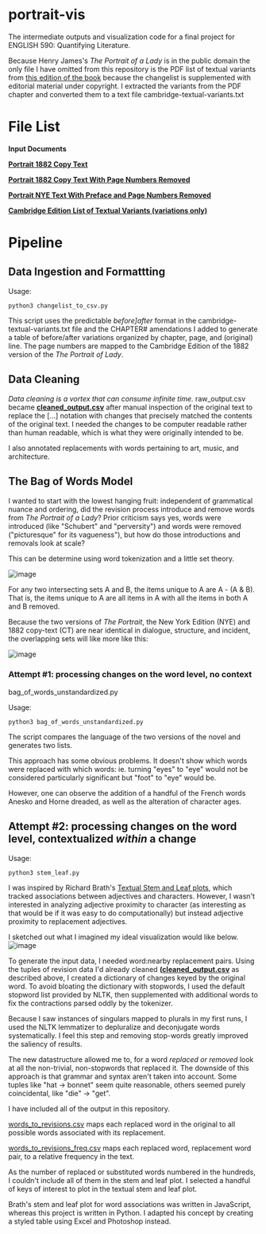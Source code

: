 # portrait-vis
The intermediate outputs and visualization code for a final project for ENGLISH 590: Quantifying Literature.  

Because Henry James's *The Portrait of a Lady* is in the public domain the only file I have omitted from this repository is the PDF list of textual variants from [this edition of the book](https://www.cambridge.org/core/books/abs/portrait-of-a-lady/textual-variants/043E375660B293FE913A585215206122) because the changelist is supplemented with editorial material under copyright. I extracted the variants from the PDF chapter and converted them to a text file cambridge-textual-variants.txt

# File List

**Input Documents**

[**Portrait 1882 Copy Text**](https://github.com/wintere/portrait-vis/blob/main/raw-portrait-1881-copy.txt)

[**Portrait 1882 Copy Text With Page Numbers Removed**](https://github.com/wintere/portrait-vis/blob/main/raw-portrait-1881-copy-no-pagenums.txt)

[**Portrait NYE Text With Preface and Page Numbers Removed**](https://github.com/wintere/portrait-vis/blob/main/raw-portrait-1908-nye-no-preface.txt)

[**Cambridge Edition List of Textual Variants (variations only)**](https://github.com/wintere/portrait-vis/blob/main/cambridge-textual-variants.txt)

# Pipeline

## Data Ingestion and Formattting

Usage: 
```
python3 changelist_to_csv.py
```
This script uses the predictable *before]after* format in the cambridge-textual-variants.txt file and the CHAPTER# amendations I added to generate a table of before/after variations organized by chapter, page, and (original) line. The page numbers are mapped to the Cambridge Edition of the 1882 version of the *The Portrait of Lady*. 

## Data Cleaning

*Data cleaning is a vortex that can consume infinite time.*
raw_output.csv became [**cleaned_output.csv**](https://github.com/wintere/portrait-vis/blob/main/cleaned_output.csv) after manual inspection of the original text to replace the [...] notation with changes that precisely matched the contents of the original text. I needed the changes to be computer readable rather than human readable, which is what they were originally intended to be.

I also annotated replacements with words pertaining to art, music, and architecture.


## The Bag of Words Model

I wanted to start with the lowest hanging fruit: independent of grammatical nuance and ordering, did the revision process introduce and remove words from *The Portrait of a Lady*? Prior criticism says yes, words were introduced (like "Schubert" and "perversity") and words were removed ("picturesque" for its vagueness"), but how do those introductions and removals look at scale?

This can be determine using word tokenization and a little set theory.

![image](https://user-images.githubusercontent.com/7553742/164237906-c96992b1-208c-415b-b182-489b970961b3.png)

For any two intersecting sets A and B, the items unique to A are A - (A & B). That is, the items unique to A are all items in A with all the items in both A and B removed.

Because the two versions of *The Portrait*, the New York Edition (NYE) and 1882 copy-text (CT) are near identical in dialogue, structure, and incident, the overlapping sets will like more like this:

![image](https://user-images.githubusercontent.com/7553742/164240328-5287033b-cb63-4064-906f-64d79947b1fb.png)

### Attempt #1: processing changes on the word level, no context

bag_of_words_unstandardized.py

Usage: 
```
python3 bag_of_words_unstandardized.py
```
The script compares the language of the two versions of the novel and generates two lists.

This approach has some obvious problems. It doesn't show which words were replaced with which words: ie. turning "eyes" to "eye" would not be considered particularly significant but "foot" to "eye" would be. 

However, one can observe the addition of a handful of the French words Anesko and Horne dreaded, as well as the alteration of character ages.

## Attempt #2: processing changes on the word level, contextualized *within* a change


Usage: 
```
python3 stem_leaf.py
```

I was inspired by Richard Brath's [Textual Stem and Leaf plots](https://observablehq.com/@abebrath/word-associations-stem-and-leaf), which tracked associations between adjectives and characters. However, I wasn't interested in analyzing adjective proximity to character (as interesting as that would be if it was easy to do computationally) but instead adjective proximity to replacement adjectives. 

I sketched out what I imagined my ideal visualization would like below.
![image](https://user-images.githubusercontent.com/7553742/164342464-4171778c-0e67-484d-ba0f-9be88c0d7d8a.png)

To generate the input data, I needed word:nearby replacement pairs. Using the tuples of revision data I'd already cleaned **([cleaned_output.csv](https://github.com/wintere/portrait-vis/blob/main/cleaned_output.csv)** as described above, I created a dictionary of changes keyed by the original word. To avoid bloating the dictionary with stopwords, I used the default stopword list provided by NLTK, then supplemented with additional words to fix the contractions parsed oddly by the tokenizer.

Because I saw instances of singulars mapped to plurals in my first runs, I used the NLTK lemmatizer to depluralize and deconjugate words systematically. I feel this step and removing stop-words greatly improved the saliency of results.

The new datastructure allowed me to, for a word *replaced or removed* look at all the non-trivial, non-stopwords that replaced it. The downside of this approach is that grammar and syntax aren't taken into account. Some tuples like "hat -> bonnet" seem quite reasonable, others seemed purely coincidental, like "die" -> "get".

I have included all of the output in this repository.

[words_to_revisions.csv](https://github.com/wintere/portrait-vis/blob/main/words_to_revisions.csv) maps each replaced word in the original to all possible words associated with its replacement.

[words_to_revisions_freq.csv](https://github.com/wintere/portrait-vis/blob/main/words_to_revisions_freq.csv) maps each replaced word, replacement word pair, to a relative frequency in the text.

As the number of replaced or substituted words numbered in the hundreds, I couldn't include all of them in the stem and leaf plot. I selected a handful of keys of interest to plot in the textual stem and leaf plot.

Brath's stem and leaf plot for word associations was written in JavaScript, whereas this project is written in Python. I adapted his concept by creating a styled table using Excel and Photoshop instead.




